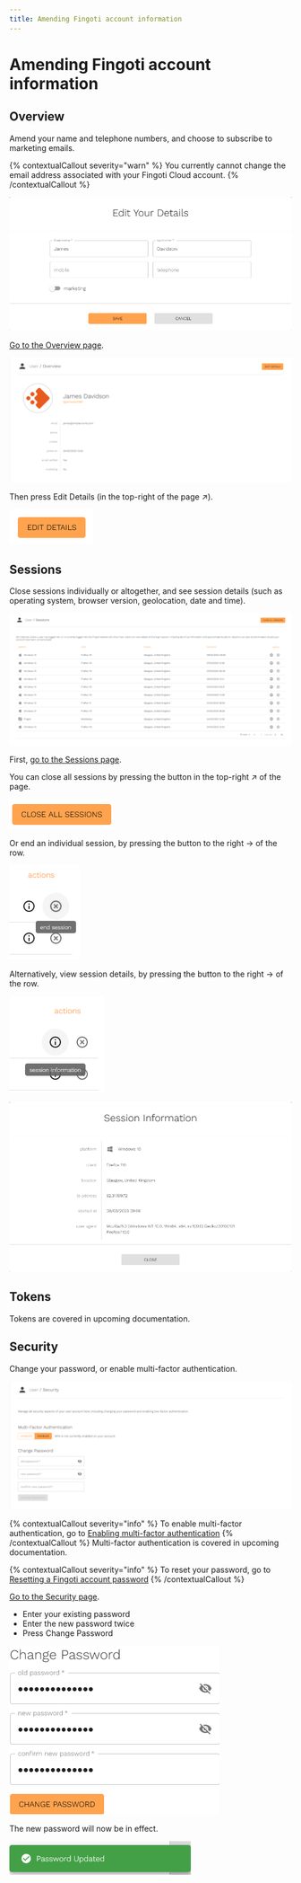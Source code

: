 ```yaml
---
title: Amending Fingoti account information
---
```


# Amending Fingoti account information

## Overview

Amend your name and telephone numbers, and choose to subscribe to marketing emails.

{% contextualCallout severity="warn" %}
You currently cannot change the email address associated with your Fingoti Cloud account.
{% /contextualCallout %}

![Screenshot of the Edit Your Details page](amending-fingoti-account-information/edit-your-details.png)

[Go to the Overview page](https://account.fingoti.com/user).

![Screenshot of the Account Overview page](amending-fingoti-account-information/overview.png)

<!-- Does Markdoc support HTML entities? -->

Then press Edit Details (in the top-right of the page &nearr;).

![Screenshot of the Edit Details button](amending-fingoti-account-information/edit-details.png)

## Sessions

Close sessions individually or altogether, and see session details (such as operating system, browser version, geolocation, date and time).

![Screenshot of the Sessions page](amending-fingoti-account-information/sessions.png)

First, [go to the Sessions page](https://account.fingoti.com/user/sessions).

You can close all sessions by pressing the button in the top-right &nearr; of the page.

![Screenshot of the Close All Sessions button](amending-fingoti-account-information/close-all-sessions.png)

Or end an individual session, by pressing the button to the right &rarr; of the row.

![Screenshot of the End Session button](amending-fingoti-account-information/end-session.png)

Alternatively, view session details, by pressing the button to the right &rarr; of the row.

![Screenshot of the Session Information button](amending-fingoti-account-information/session-information-button.png)

![Screenshot of the Session Information page](amending-fingoti-account-information/session-information-page.png)

## Tokens

Tokens are covered in upcoming documentation.

## Security

Change your password, or enable multi-factor authentication.

![Screenshot of the Security page](common/security.png)

{% contextualCallout severity="info" %}
To enable multi-factor authentication, go to [Enabling multi-factor authentication](/enabling-multi-factor-authentication)
{% /contextualCallout %}
Multi-factor authentication is covered in upcoming documentation.

{% contextualCallout severity="info" %}
To reset your password, go to [Resetting a Fingoti account password](/resetting-a-fingoti-account-password)
{% /contextualCallout %}

[Go to the Security page](https://account.fingoti.com/user/security).

- Enter your existing password
- Enter the new password twice
- Press Change Password

![Screenshot of the Change Password dialogue](amending-fingoti-account-information/change-password.png)

The new password will now be in effect.

![Screenshot of the Password Updated toast](amending-fingoti-account-information/password-updated.png)

